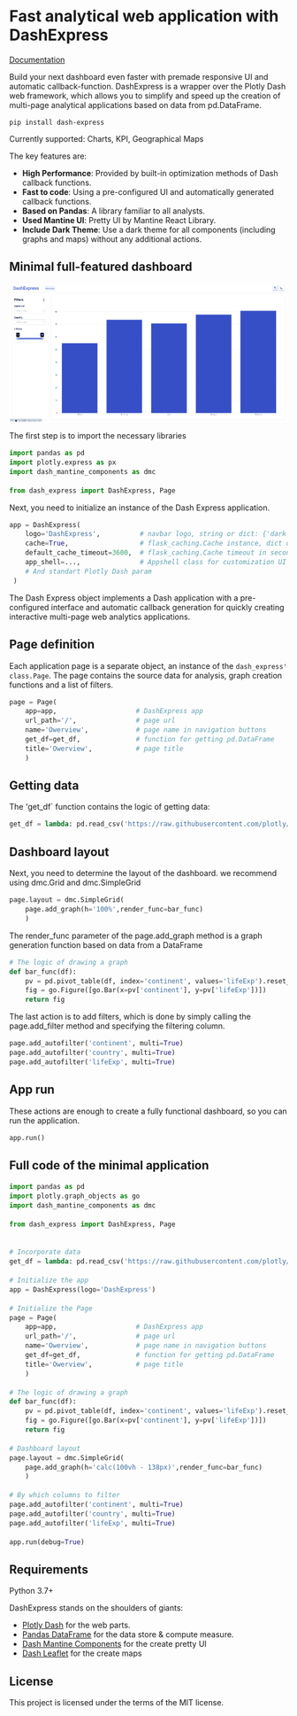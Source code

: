 # Fast analytical web application with DashExpress

[Documentation](https://stpnvkirill.github.io/dash-express/)

Build your next dashboard even faster with premade responsive UI and automatic callback-function. DashExpress is a wrapper over the Plotly Dash web framework, which allows you to simplify and speed up the creation of multi-page analytical applications based on data from pd.DataFrame.

```console
pip install dash-express
```

Currently supported: Charts, KPI, Geographical Maps

The key features are:

* **High Performance**: Provided by built-in optimization methods of Dash callback functions.
* **Fast to code**: Using a pre-configured UI and automatically generated callback functions.
* **Based on Pandas**: A library familiar to all analysts.
* **Used Mantine UI**: Pretty UI by Mantine React Library.
* **Include Dark Theme**: Use a dark theme for all components (including graphs and maps) without any additional actions.


## Minimal full-featured dashboard

![Image title](https://raw.githubusercontent.com/stpnvkirill/dash-express/main/docs/assets/gifs/min_app.gif)

The first step is to import the necessary libraries

```python
import pandas as pd
import plotly.express as px
import dash_mantine_components as dmc

from dash_express import DashExpress, Page
```

Next, you need to initialize an instance of the Dash Express application.

```python
app = DashExpress(
    logo='DashExpress',          # navbar logo, string or dict: {'dark':'path/to/darklogo.svg', 'light':...}
    cache=True,                  # flask_caching.Cache instance, dict or True (default: True)
    default_cache_timeout=3600,  # flask_caching.Cache timeout in seconds (default: 3600)
    app_shell=...,               # Appshell class for customization UI your app (default: BaseAppShell())
    # And standart Plotly Dash param
 )
```

The Dash Express object implements a Dash application with a pre-configured interface and automatic callback generation for quickly creating interactive multi-page web analytics applications.

## Page definition

Each application page is a separate object, an instance of the `dash_express' class.Page`. The page contains the source data for analysis, graph creation functions and a list of filters.


```python
page = Page(
    app=app,                    # DashExpress app
    url_path='/',               # page url
    name='Owerview',            # page name in navigation buttons
    get_df=get_df,              # function for getting pd.DataFrame
    title='Owerview',           # page title
    )
```

## Getting data

The 'get_df` function contains the logic of getting data: 

```python
get_df = lambda: pd.read_csv('https://raw.githubusercontent.com/plotly/datasets/master/gapminder2007.csv')
```

## Dashboard layout

Next, you need to determine the layout of the dashboard. we recommend using dmc.Grid and dmc.SimpleGrid

```python
page.layout = dmc.SimpleGrid(
    page.add_graph(h='100%',render_func=bar_func)
    )
```

The render_func parameter of the page.add_graph method is a graph generation function based on data from a DataFrame

```python
# The logic of drawing a graph
def bar_func(df):
    pv = pd.pivot_table(df, index='continent', values='lifeExp').reset_index()
    fig = go.Figure([go.Bar(x=pv['continent'], y=pv['lifeExp'])])
    return fig
```

The last action is to add filters, which is done by simply calling the page.add_filter method and specifying the filtering column.

```python
page.add_autofilter('continent', multi=True)
page.add_autofilter('country', multi=True)
page.add_autofilter('lifeExp', multi=True)
```

## App run

These actions are enough to create a fully functional dashboard, so you can run the application.


```python
app.run()
```

## Full code of the minimal application

```python
import pandas as pd
import plotly.graph_objects as go
import dash_mantine_components as dmc

from dash_express import DashExpress, Page


# Incorporate data
get_df = lambda: pd.read_csv('https://raw.githubusercontent.com/plotly/datasets/master/gapminder2007.csv')

# Initialize the app
app = DashExpress(logo='DashExpress')

# Initialize the Page
page = Page(
    app=app,                    # DashExpress app
    url_path='/',               # page url
    name='Owerview',            # page name in navigation buttons
    get_df=get_df,              # function for getting pd.DataFrame
    title='Owerview',           # page title
    )

# The logic of drawing a graph
def bar_func(df):
    pv = pd.pivot_table(df, index='continent', values='lifeExp').reset_index()
    fig = go.Figure([go.Bar(x=pv['continent'], y=pv['lifeExp'])])
    return fig

# Dashboard layout
page.layout = dmc.SimpleGrid(
    page.add_graph(h='calc(100vh - 138px)',render_func=bar_func)
    )

# By which columns to filter
page.add_autofilter('continent', multi=True)
page.add_autofilter('country', multi=True)
page.add_autofilter('lifeExp', multi=True)

app.run(debug=True)
```

## Requirements

Python 3.7+

DashExpress stands on the shoulders of giants:

* <a href="https://dash.plotly.com/" class="external-link" target="_blank">Plotly Dash</a> for the web parts.
* <a href="https://pandas.pydata.org/" class="external-link" target="_blank">Pandas DataFrame</a> for the data store & compute measure.
* <a href="https://www.dash-mantine-components.com/" class="external-link" target="_blank">Dash Mantine Components</a> for the create pretty UI
* <a href="https://dash-leaflet.herokuapp.com/" class="external-link" target="_blank">Dash Leaflet</a> for the create maps

## License

This project is licensed under the terms of the MIT license.